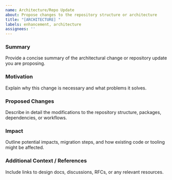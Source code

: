 ```yaml
---
name: Architecture/Repo Update
about: Propose changes to the repository structure or architecture
title: "[ARCHITECTURE] "
labels: enhancement, architecture
assignees: ''
---
```


### Summary
Provide a concise summary of the architectural change or repository update you are proposing.

### Motivation
Explain why this change is necessary and what problems it solves.

### Proposed Changes
Describe in detail the modifications to the repository structure, packages, dependencies, or workflows.

### Impact
Outline potential impacts, migration steps, and how existing code or tooling might be affected.

### Additional Context / References
Include links to design docs, discussions, RFCs, or any relevant resources. 